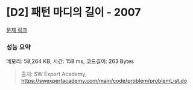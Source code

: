 # [D2] 패턴 마디의 길이 - 2007 

[문제 링크](https://swexpertacademy.com/main/code/problem/problemDetail.do?contestProbId=AV5P1kNKAl8DFAUq) 

### 성능 요약

메모리: 58,264 KB, 시간: 158 ms, 코드길이: 263 Bytes



> 출처: SW Expert Academy, https://swexpertacademy.com/main/code/problem/problemList.do